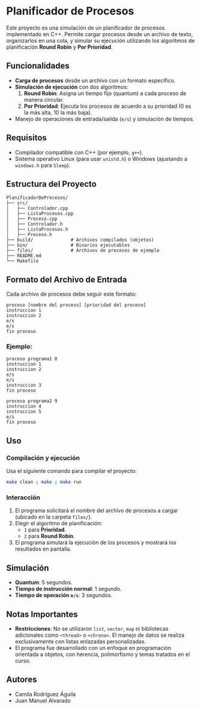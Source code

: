 # Planificador de Procesos

Este proyecto es una simulación de un planificador de procesos implementado en C++. Permite cargar procesos desde un archivo de texto, organizarlos en una cola, y simular su ejecución utilizando los algoritmos de planificación **Round Robin** y **Por Prioridad**.

## Funcionalidades
- **Carga de procesos** desde un archivo con un formato específico.
- **Simulación de ejecución** con dos algoritmos:
  1. **Round Robin**: Asigna un tiempo fijo (quantum) a cada proceso de manera circular.
  2. **Por Prioridad**: Ejecuta los procesos de acuerdo a su prioridad (0 es la más alta, 10 la más baja).
- Manejo de operaciones de entrada/salida (`e/s`) y simulación de tiempos.

## Requisitos
- Compilador compatible con C++ (por ejemplo, `g++`).
- Sistema operativo Linux (para usar `unistd.h`) o Windows (ajustando a `windows.h` para `Sleep`).

## Estructura del Proyecto
```
PlanificadorDeProcesos/
├── src/
│   ├── Controlador.cpp
│   ├── ListaProcesos.cpp
│   ├── Proceso.cpp
│   ├── Controlador.h
│   ├── ListaProcesos.h
│   ├── Proceso.h
├── build/              # Archivos compilados (objetos)
├── bin/                # Binarios ejecutables
├── files/              # Archivos de procesos de ejemplo
├── README.md
└── Makefile
```

## Formato del Archivo de Entrada
Cada archivo de procesos debe seguir este formato:
```
proceso [nombre del proceso] [prioridad del proceso]
instruccion 1
instruccion 2
e/s
e/s
fin proceso
```

### Ejemplo:
```
proceso programa1 0
instruccion 1
instruccion 2
e/s
e/s
instruccion 3
fin proceso

proceso programa2 9
instruccion 4
instruccion 5
e/s
fin proceso
```

## Uso
### Compilación y ejecución
Usa el siguiente comando para compilar el proyecto:
```bash
make clean ; make ; make run
```

### Interacción
1. El programa solicitará el nombre del archivo de procesos a cargar (ubicado en la carpeta `files/`).
2. Elegir el algoritmo de planificación:
   - `1` para **Prioridad**.
   - `2` para **Round Robin**.
3. El programa simulará la ejecución de los procesos y mostrará los resultados en pantalla.

## Simulación
- **Quantum**: 5 segundos.
- **Tiempo de instrucción normal**: 1 segundo.
- **Tiempo de operación `e/s`**: 3 segundos.

## Notas Importantes
- **Restricciones**: No se utilizaron `list`, `vector`, `map` ni bibliotecas adicionales como `<thread>` o `<chrono>`. El manejo de datos se realiza exclusivamente con listas enlazadas personalizadas.
- El programa fue desarrollado con un enfoque en programación orientada a objetos, con herencia, polimorfismo y temas tratados en el curso.

## Autores
- Camila Rodríguez Águila
- Juan Manuel Alvarado
